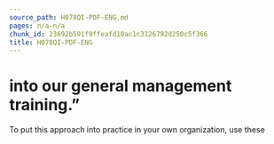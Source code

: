 ```yaml
---
source_path: H078QI-PDF-ENG.md
pages: n/a-n/a
chunk_id: 23692b591f9ffeafd10ac1c3126792d250c5f366
title: H078QI-PDF-ENG
---
```

# into our general management training.”

To put this approach into practice in your own organization, use these
